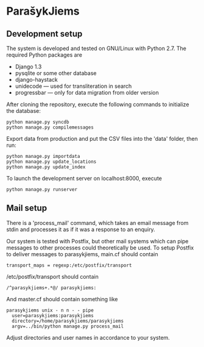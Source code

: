 # ParašykJiems

## Development setup

The system is developed and tested on GNU/Linux with Python 2.7. The
required Python packages are

 - Django 1.3
 - pysqlite or some other database
 - django-haystack
 - unidecode — used for transliteration in search
 - progressbar — only for data migration from older version

After cloning the repository, execute the following commands to
initialize the database:

    python manage.py syncdb
    python manage.py compilemessages

Export data from production and put the CSV files into the 'data'
folder, then run:

    python manage.py importdata
    python manage.py update_locations
    python manage.py update_index

To launch the development server on localhost:8000, execute

    python manage.py runserver


## Mail setup

There is a 'process_mail' command, which takes an email message from
stdin and processes it as if it was a response to an enquiry.

Our system is tested with Postfix, but other mail systems which can
pipe messages to other processes could theoretically be used. To setup
Postfix to deliver messages to parasykjiems, main.cf should contain

    transport_maps = regexp:/etc/postfix/transport

/etc/postfix/transport should contain

    /^parasykjiems+.*@/ parasykjiems:

And master.cf should contain something like

    parasykjiems unix - n n - - pipe
      user=parasykjiems:parasykjiems
      directory=/home/parasykjiems/parasykjiems
      argv=../bin/python manage.py process_mail

Adjust directories and user names in accordance to your system.
